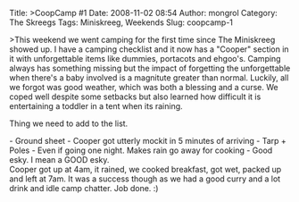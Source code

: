 Title: >CoopCamp #1
Date: 2008-11-02 08:54
Author: mongrol
Category: The Skreegs
Tags: Miniskreeg, Weekends
Slug: coopcamp-1

\>This weekend we went camping for the first time since The Miniskreeg
showed up. I have a camping checklist and it now has a "Cooper" section
in it with unforgettable items like dummies, portacots and ehgoo's.
Camping always has something missing but the impact of forgetting the
unforgettable when there's a baby involved is a magnitute greater than
normal. Luckily, all we forgot was good weather, which was both a
blessing and a curse. We coped well despite some setbacks but also
learned how difficult it is entertaining a toddler in a tent when its
raining.

Thing we need to add to the list.

<div>
-   Ground sheet - Cooper got utterly mockit in 5 minutes of arriving
-   Tarp + Poles - Even if going one night. Makes rain go away for
    cooking
-   Good esky. I mean a GOOD esky.

<div>
Cooper got up at 4am, it rained, we cooked breakfast, got wet, packed up
and left at 7am. It was a success though as we had a good curry and a
lot drink and idle camp chatter. Job done. :)

</div>
<div>
</div>
<div>
</div>
</div>

